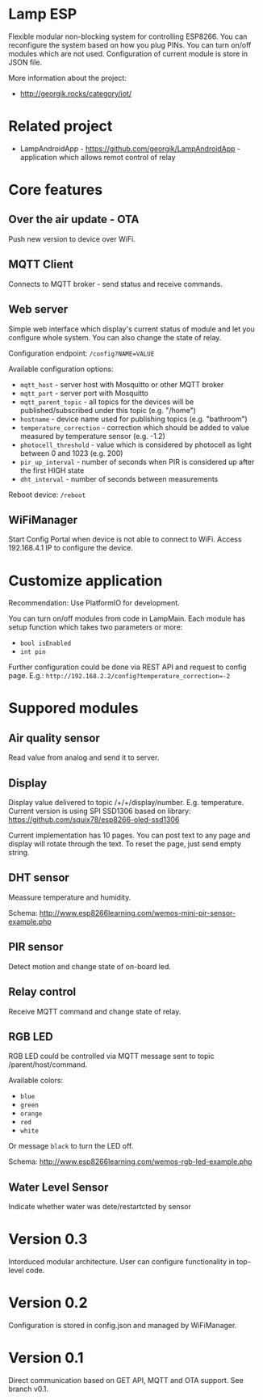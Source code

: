 # Lamp ESP

Flexible modular non-blocking system for controlling ESP8266.
You can reconfigure the system based on how you plug PINs.
You can turn on/off modules which are not used.
Configuration of current module is store in JSON file.

More information about the project:

- http://georgik.rocks/category/iot/

# Related project

- LampAndroidApp - https://github.com/georgik/LampAndroidApp - application which allows remot control of relay

# Core features

## Over the air update - OTA

Push new version to device over WiFi.

## MQTT Client

Connects to MQTT broker - send status and receive commands.

## Web server

Simple web interface which display's current status of module and let you configure whole system. You can also change the state of relay.

Configuration endpoint: `/config?NAME=VALUE`

Available configuration options:

 - `mqtt_host` - server host with Mosquitto or other MQTT broker
 - `mqtt_port` - server port with Mosquitto
 - `mqtt_parent_topic` - all topics for the devices will be published/subscribed under this topic (e.g. "/home")
 - `hostname` - device name used for publishing topics (e.g. "bathroom")
 - `temperature_correction` - correction which should be added to value measured by temperature sensor (e.g. -1.2)
 - `photocell_threshold` - value which is considered by photocell as light between 0 and 1023 (e.g. 200)
 - `pir_up_interval` - number of seconds when PIR is considered up after the first HIGH state
 - `dht_interval` - number of seconds between measurements

Reboot device: `/reboot`

## WiFiManager

Start Config Portal when device is not able to connect to WiFi.
Access 192.168.4.1 IP to configure the device.

# Customize application

Recommendation: Use PlatformIO for development.

You can turn on/off modules from code in LampMain.
Each module has setup function which takes two parameters or more:

 - `bool isEnabled`
 - `int pin`

Further configuration could be done via REST API and request to config page.
E.g.: `http://192.168.2.2/config?temperature_correction=-2`

# Suppored modules

## Air quality sensor

Read value from analog and send it to server.

## Display

Display value delivered to topic /+/+/display/number. E.g. temperature.
Current version is using SPI SSD1306 based on library:
https://github.com/squix78/esp8266-oled-ssd1306

Current implementation has 10 pages. You can post text to any page and display
will rotate through the text. To reset the page, just send empty string.

## DHT sensor

Meassure temperature and humidity.

Schema: http://www.esp8266learning.com/wemos-mini-pir-sensor-example.php

## PIR sensor

Detect motion and change state of on-board led.

## Relay control

Receive MQTT command and change state of relay.

## RGB LED

RGB LED could be controlled via MQTT message sent to topic /parent/host/command.

Available colors:
 - `blue`
 - `green`
 - `orange`
 - `red`  
 - `white`

Or message `black` to turn the LED off.

Schema: http://www.esp8266learning.com/wemos-rgb-led-example.php

## Water Level Sensor

Indicate whether water was dete/restartcted by sensor

# Version 0.3

Intorduced modular architecture. User can configure functionality in top-level code.

# Version 0.2

Configuration is stored in config.json and managed by WiFiManager.

# Version 0.1

Direct communication based on GET API, MQTT and OTA support.
See branch v0.1.
